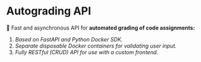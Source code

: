 # Autograding API
🚀 Fast and asynchronous API for **automated grading of code assignments:**
1. *Based on FastAPI and Python Docker SDK.*
2. *Separate disposable Docker containers for validating user input.*
3. *Fully RESTful (CRUD) API for use with a custom frontend.*
